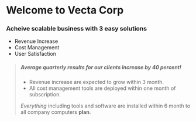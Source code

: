 # Welcome to Vecta Corp #

### Acheive scalable business with 3 easy solutions ###

* Revenue Increase
* Cost Management
* User Satisfaction

> ##### Average quarterly results for our clients increase by 40 percent!
>
> - Revenue increase are expected to grow within 3 month.
> - All cost management tools are deployed within one month of subscription.
>
>  *Everything* including tools and software are installed within 6 month to all company computers **plan**.

